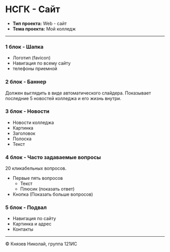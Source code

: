 # НСГК - Сайт
- **Тип проекта:** Web - сайт
- **Тема проекта:** Мой колледж
---
### 1 блок - Шапка
  - Логотип (favicon)
  - Навигация по всему сайту
  - телефоны приемной
### 2 блок - Баннер
Должен выглядить в виде автоматического слайдера.
Показывает последние 5 новостей колледжа и его жизнь внутри.  
### 3 блок - Новости
- Новости колледжа
- Картинка
- Заголовок
- Полоска
- Текст
### 4 блок - Часто задаваемые вопросы
20 кликабельных вопросов.
- Первые пять вопросов
  - Текст
  - Плюсик (показать ответ)
- Кнопка (Показать больше вопросов)
### 5 блок - Подвал
- Навигация по сайту
- Картинка и адрес
- Контакты
---
&copy; Князев Николай, группа 121ИС